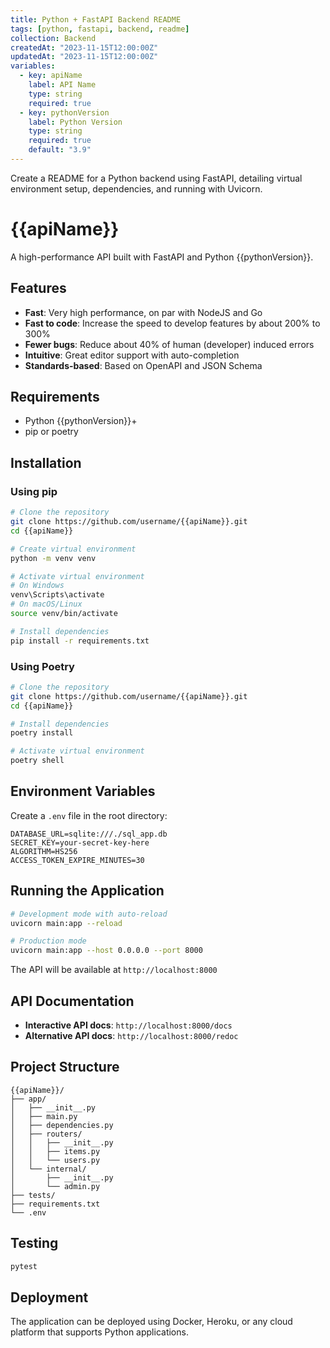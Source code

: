 ```yaml
---
title: Python + FastAPI Backend README
tags: [python, fastapi, backend, readme]
collection: Backend
createdAt: "2023-11-15T12:00:00Z"
updatedAt: "2023-11-15T12:00:00Z"
variables:
  - key: apiName
    label: API Name
    type: string
    required: true
  - key: pythonVersion
    label: Python Version
    type: string
    required: true
    default: "3.9"
---
```


Create a README for a Python backend using FastAPI, detailing virtual environment setup, dependencies, and running with Uvicorn.

# {{apiName}}

A high-performance API built with FastAPI and Python {{pythonVersion}}.

## Features

- **Fast**: Very high performance, on par with NodeJS and Go
- **Fast to code**: Increase the speed to develop features by about 200% to 300%
- **Fewer bugs**: Reduce about 40% of human (developer) induced errors
- **Intuitive**: Great editor support with auto-completion
- **Standards-based**: Based on OpenAPI and JSON Schema

## Requirements

- Python {{pythonVersion}}+
- pip or poetry

## Installation

### Using pip

```bash
# Clone the repository
git clone https://github.com/username/{{apiName}}.git
cd {{apiName}}

# Create virtual environment
python -m venv venv

# Activate virtual environment
# On Windows
venv\Scripts\activate
# On macOS/Linux
source venv/bin/activate

# Install dependencies
pip install -r requirements.txt
```

### Using Poetry

```bash
# Clone the repository
git clone https://github.com/username/{{apiName}}.git
cd {{apiName}}

# Install dependencies
poetry install

# Activate virtual environment
poetry shell
```

## Environment Variables

Create a `.env` file in the root directory:

```env
DATABASE_URL=sqlite:///./sql_app.db
SECRET_KEY=your-secret-key-here
ALGORITHM=HS256
ACCESS_TOKEN_EXPIRE_MINUTES=30
```

## Running the Application

```bash
# Development mode with auto-reload
uvicorn main:app --reload

# Production mode
uvicorn main:app --host 0.0.0.0 --port 8000
```

The API will be available at `http://localhost:8000`

## API Documentation

- **Interactive API docs**: `http://localhost:8000/docs`
- **Alternative API docs**: `http://localhost:8000/redoc`

## Project Structure

```
{{apiName}}/
├── app/
│   ├── __init__.py
│   ├── main.py
│   ├── dependencies.py
│   ├── routers/
│   │   ├── __init__.py
│   │   ├── items.py
│   │   └── users.py
│   └── internal/
│       ├── __init__.py
│       └── admin.py
├── tests/
├── requirements.txt
└── .env
```

## Testing

```bash
pytest
```

## Deployment

The application can be deployed using Docker, Heroku, or any cloud platform that supports Python applications.
